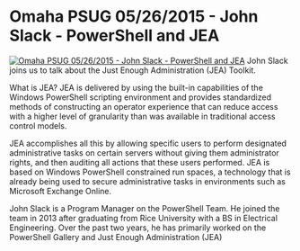 ﻿# Omaha PSUG 05/26/2015 - John Slack - PowerShell and JEA

[![Omaha PSUG 05/26/2015 - John Slack - PowerShell and JEA](https://i2.ytimg.com/vi/erSUlm1juiI/hqdefault.jpg "Omaha PSUG 05/26/2015 - John Slack - PowerShell and JEA")](https://www.youtube.com/watch?v=erSUlm1juiI)
John Slack joins us to talk about the Just Enough Administration (JEA) Toolkit.

What is JEA?  JEA is delivered by using the built-in capabilities of the Windows PowerShell scripting environment and provides standardized methods of constructing an operator experience that can reduce access with a higher level of granularity than was available in traditional access control models.

JEA accomplishes all this by allowing specific users to perform designated administrative tasks on certain servers without giving them administrator rights, and then auditing all actions that these users performed. JEA is based on Windows PowerShell constrained run spaces, a technology that is already being used to secure administrative tasks in environments such as Microsoft Exchange Online.

John Slack is a Program Manager on the PowerShell Team.  He joined the team in 2013 after graduating from Rice University with a BS in Electrical Engineering.  Over the past two years, he has primarily worked on the PowerShell Gallery and Just Enough Administration (JEA)


